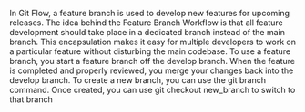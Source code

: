 In Git Flow, a feature branch is used to develop new features for upcoming releases. The idea behind the Feature Branch Workflow is that all feature development should take place in a dedicated branch instead of the main branch. This encapsulation makes it easy for multiple developers to work on a particular feature without disturbing the main codebase. 
To use a feature branch, you start a feature branch off the develop branch. When the feature is completed and properly reviewed, you merge your changes back into the develop branch. 
To create a new branch, you can use the git branch command. Once created, you can use git checkout new_branch to switch to that branch
